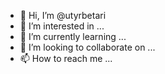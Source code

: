 - 👋 Hi, I’m @utyrbetari
- 👀 I’m interested in ...
- 🌱 I’m currently learning ...
- 💞️ I’m looking to collaborate on ...
- 📫 How to reach me ...

<!---
utyrbetari/utyrbetari is a ✨ special ✨ repository because its `README.md` (this file) appears on your GitHub profile.
You can click the Preview link to take a look at your changes.
--->
